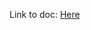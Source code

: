 Link to doc: [Here](https://docs.google.com/document/d/1R9tIxG5AqJVSUjScXPtiAXdhUqcRYamuthF7OYNpJHs/)
